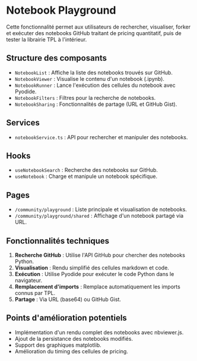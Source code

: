 
# Notebook Playground

Cette fonctionnalité permet aux utilisateurs de rechercher, visualiser, forker et exécuter des notebooks GitHub traitant de pricing quantitatif, puis de tester la librairie TPL à l'intérieur.

## Structure des composants

- `NotebookList` : Affiche la liste des notebooks trouvés sur GitHub.
- `NotebookViewer` : Visualise le contenu d'un notebook (.ipynb).
- `NotebookRunner` : Lance l'exécution des cellules du notebook avec Pyodide.
- `NotebookFilters` : Filtres pour la recherche de notebooks.
- `NotebookSharing` : Fonctionnalités de partage (URL et GitHub Gist).

## Services

- `notebookService.ts` : API pour rechercher et manipuler des notebooks.

## Hooks

- `useNotebookSearch` : Recherche des notebooks sur GitHub.
- `useNotebook` : Charge et manipule un notebook spécifique.

## Pages

- `/community/playground` : Liste principale et visualisation de notebooks.
- `/community/playground/shared` : Affichage d'un notebook partagé via URL.

## Fonctionnalités techniques

1. **Recherche GitHub** : Utilise l'API GitHub pour chercher des notebooks Python.
2. **Visualisation** : Rendu simplifié des cellules markdown et code.
3. **Exécution** : Utilise Pyodide pour exécuter le code Python dans le navigateur.
4. **Remplacement d'imports** : Remplace automatiquement les imports connus par TPL.
5. **Partage** : Via URL (base64) ou GitHub Gist.

## Points d'amélioration potentiels

- Implémentation d'un rendu complet des notebooks avec nbviewer.js.
- Ajout de la persistance des notebooks modifiés.
- Support des graphiques matplotlib.
- Amélioration du timing des cellules de pricing.
